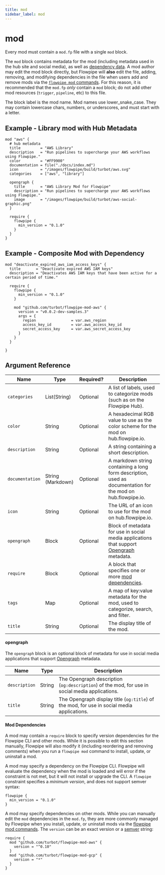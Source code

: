 ```yaml
---
title: mod
sidebar_label: mod
---
```



# mod
Every mod must contain a `mod.fp` file with a single `mod` block.

The `mod` block contains metadata for the mod (including metadata used in the hub site and social media), as well as [dependency data](#mod-dependencies).  A mod author may edit the mod block directly, but Flowpipe will **also** edit the file, adding, removing, and modifying dependencies in the file when users add and remove mods via the [`flowpipe mod` commands](/docs/reference/cli/mod).  For this reason, it is recommended that the `mod.fp` *only* contain a `mod` block; do not add other mod resources (`trigger`, `pipeline`, etc) to this file.

The block label is the mod name.  Mod names use lower_snake_case. They may contain lowercase chars, numbers, or underscores, and must start with a letter.


## Example - Library mod with Hub Metadata
```hcl
mod "aws" {
  # hub metadata
  title         = "AWS Library"
  description   = "Run pipelines to supercharge your AWS workflows using Flowpipe."
  color         = "#FF9900"
  documentation = file("./docs/index.md")
  icon          = "/images/flowpipe/build/turbot/aws.svg"
  categories    = ["aws", "library"]

  opengraph {
    title       = "AWS Library Mod for Flowpipe"
    description = "Run pipelines to supercharge your AWS workflows using Flowpipe."
    image       = "/images/flowpipe/build/turbot/aws-social-graphic.png"
  }

  require {
    flowpipe {
      min_version = "0.1.0"
    }
  }
}

```

## Example - Composite Mod with Dependency

```hcl
mod "deactivate_expired_aws_iam_access_keys" {
  title       = "Deactivate expired AWS IAM keys"
  description = "Deactivates AWS IAM keys that have been active for a certain period of time."

  require {
    flowpipe {
      min_version = "0.1.0"
    }

    mod "github.com/turbot/flowpipe-mod-aws" {
      version = "v0.0.2-dev-samples.3"
      args = {
        region                = var.aws_region
        access_key_id         = var.aws_access_key_id
        secret_access_key     = var.aws_secret_access_key
      }
    }
  }

}
```

## Argument Reference

| Name | Type | Required? | Description
|-|-|-|-
| `categories` | List(String) | Optional | A list of labels, used to categorize mods (such as on the Flowpipe Hub).
| `color` | String |Optional |  A hexadecimal RGB value to use as the color scheme for the mod on hub.flowpipe.io.  
| `description` |  String | Optional | A string containing a short description. 
| `documentation` | String (Markdown)| Optional | A markdown string containing a long form description, used as documentation for the mod on hub.flowpipe.io. 
| `icon` |  String | Optional | The URL of an icon to use for the mod on hub.flowpipe.io.
| `opengraph` |  Block | Optional | Block of metadata for use in social media applications that support [Opengraph](#opengraph) metadata.
| `require` | Block | Optional | A block that specifies one or more [mod dependencies](#mod-dependencies).
| `tags` | Map | Optional | A map of key:value metadata for the mod, used to categorize, search, and filter.   
| `title` | String | Optional | The display title of the mod.


#### opengraph
The `opengraph` block is an optional block of metadata for use in social media applications that support [Opengraph](https://ogp.me/) metadata.

| Name | Type| Description
|-|-|-
| `description` | String | The Opengraph description (`og:description`) of the mod, for use in social media applications.
| `title` | String | The Opengraph display title (`og:title`) of the mod, for use in social media applications.

 

#### Mod Dependencies
A mod may contain a `require` block to specify version dependencies for the Flowpipe CLI and other mods.  While it is possible to edit this section manually, Flowpipe will also modify it (including reordering and removing comments) when you run a `flowpipe mod` command to install, update, or uninstall a mod.

A mod may specify a dependency on the Flowpipe CLI.  Flowpipe will evaluate the dependency when the mod is loaded and will error if the constraint is not met, but it will not install or upgrade the CLI.  A `flowpipe` constraint specifies a *minimum version*, and does not support semver syntax:
```hcl
flowpipe {
  min_version = "0.1.0"
}
```

<!--
A mod may specify a dependency on one or more plugins.  Flowpipe will evaluate the dependency when the mod is loaded and will error if the constraint is not met, but it will not install or upgrade the plugin. A `plugin` constraint specifies a *minimum version*, and does not support semver syntax:
```hcl
require {
  plugin "aws"{
    version = "0.24"
  }
}
```
-->

A mod may specify dependencies on other mods.  While you can manually edit the `mod` dependencies in the `mod.fp`, they are more commonly managed by Flowpipe when you install, update, or uninstall mods via the [flowpipe mod commands](/docs/reference/cli/mod).  The `version` can be an exact version <!-- ,a tag name, a branch name, a local file --> or a [semver](https://semver.org/) string:

```hcl
require {
  mod "github.com/turbot/flowpipe-mod-aws" {
    version = "^0.10"
  }
  mod "github.com/turbot/flowpipe-mod-gcp" {
    version = "*"
  }
}
```
